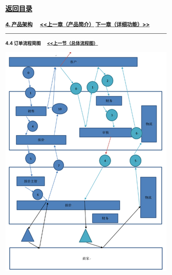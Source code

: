 
## [返回目录](../readme.md)  

### [4. 产品架构](./4_Structure.md)  &nbsp;&nbsp;&nbsp;&nbsp; [<<上一章（产品简介）](./3_Description.md) [下一章（详细功能）>>](./5_Function.md)
---
#### 4.4 订单流程简图 &nbsp;&nbsp;&nbsp;&nbsp; [<<上一节（总体流程图）](./4_Z3.md)
  ![订单流程简图](./4_Img/4.jpg)
